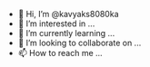 - 👋 Hi, I’m @kavyaks8080ka
- 👀 I’m interested in ...
- 🌱 I’m currently learning ...
- 💞️ I’m looking to collaborate on ...
- 📫 How to reach me ...

<!---
kavyaks8080ka/kavyaks8080ka is a ✨ special ✨ repository because its `README.md` (this file) appears on your GitHub profile.
You can click the Preview link to take a look at your changes.
--->
